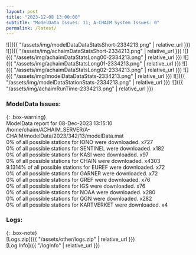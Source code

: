 ```yaml
---
layout: post
title: "2023-12-08 13:00:00"
subtitle: "ModelData Issues: 11; A-CHAIM System Issues: 0"
permalink: /latest/
---
```


![]({{ "/assets/img/modelDataDataStatsShort-2334213.png" | relative_url }})
![]({{ "/assets/img/achaimDataStatsShort-2334213.png" | relative_url }})
![]({{ "/assets/img/achaimDataStatsLong00-2334213.png" | relative_url }})
![]({{ "/assets/img/achaimDataStatsLong01-2334213.png" | relative_url }})
![]({{ "/assets/img/achaimDataStatsLong02-2334213.png" | relative_url }})
![]({{ "/assets/img/modelDataDataStats-2334213.png" | relative_url }})
![]({{ "/assets/img/modelDataStationStats-2334213.png" | relative_url }})
![]({{ "/assets/img/achaimRunTime-2334213.png" | relative_url }})


### ModelData Issues:  
  
{: .box-warning}  
 ModelData report for 08-Dec-2023 13:15:10   
 /home/chaim/ACHAIM_SERVER/A-CHAIM/modelData/2023/342/13/modelData.mat   
 0% of all possible stations for IONO were downloaded. x727   
 0% of all possible stations for SENTINEL were downloaded. x182   
 0% of all possible stations for KASI were downloaded. x97   
 0% of all possible stations for CHAIN were downloaded. x4303   
 9.1314% of all possible stations for EUREF were downloaded. x72   
 0% of all possible stations for GARNER were downloaded. x72   
 0% of all possible stations for GREF were downloaded. x76   
 0% of all possible stations for IGS were downloaded. x76   
 0% of all possible stations for NOAA were downloaded. x280   
 0% of all possible stations for QGN were downloaded. x282   
 0% of all possible stations for KARTVERKET were downloaded. x4   
  


### Logs:  
  
{: .box-note}  
[Logs.zip]({{ "/assets/other/logs.zip" | relative_url }})  
[Log Info]({{ "/logInfo" | relative_url }})  
